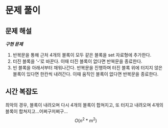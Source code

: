   # 문제 풀이

## 문제 해설


***구현 문제***

1. 반복문을 통해 근처 4개의 블록이 모두 같은 블록을 set 자료형에 추가한다.
2. 터진 블록을 ‘-’로 바꾼다. 이때 터진 블록이 없다면 반복문을 종료한다.
3. 빈 블록을 아래서부터 채워나간다. 반복문을 진행하며 터진 블록 위에 터지지 않은 블록이 있다면 한칸씩 내려간다. 이때 움직인 블록이 없다면 반복문을 종료한다.

## 시간 복잡도

최악의 경우, 블록이 내려오며 다시 4개의 블록이 합쳐지고, 또 터지고 내려오며 4개의 블록이 합쳐지고…어쩌구저쩌구…
$$O(n^2*m^2)$$
